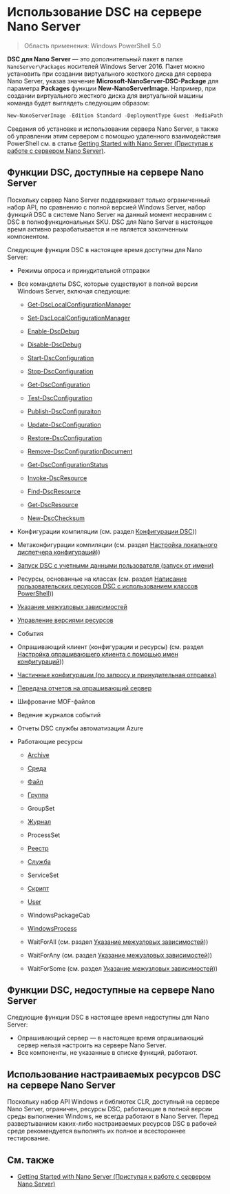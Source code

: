 # Использование DSC на сервере Nano Server

> Область применения: Windows PowerShell 5.0

**DSC для Nano Server** — это дополнительный пакет в папке `NanoServer\Packages` носителей Windows Server 2016. Пакет можно установить при создании виртуального жесткого диска для сервера Nano Server, указав
значение **Microsoft-NanoServer-DSC-Package** для параметра **Packages** функции **New-NanoServerImage**. Например, при создании виртуального жесткого диска для виртуальной
машины команда будет выглядеть следующим образом:

```powershell
New-NanoServerImage -Edition Standard -DeploymentType Guest -MediaPath f:\ -BasePath .\Base -TargetPath .\Nano1\Nano.vhd -ComputerName Nano1 -Packages Microsoft-NanoServer-DSC-Package
```

Сведения об установке и использовании сервера Nano Server, а также об управлении этим сервером с помощью удаленного взаимодействия PowerShell см. в статье 
[Getting Started with Nano Server (Приступая к работе с сервером Nano Server)](https://technet.microsoft.com/en-us/library/mt126167.aspx).


## Функции DSC, доступные на сервере Nano Server

 Поскольку сервер Nano Server поддерживает только ограниченный набор API, по сравнению с полной версией Windows Server, набор функций DSC в системе Nano Server на данный момент несравним с 
 DSC в полнофункциональных SKU. DSC для Nano Server в настоящее время активно разрабатывается и не является законченным компонентом.
 
 Следующие функции DSC в настоящее время доступны для Nano Server: 


* Режимы опроса и принудительной отправки
* Все командлеты DSC, которые существуют в полной версии Windows Server, включая следующие: 
  * [Get-DscLocalConfigurationManager](https://technet.microsoft.com/en-us/library/dn407378.aspx)
  * [Set-DscLocalConfigurationManager](https://technet.microsoft.com/en-us/library/dn521621.aspx)
        
  * [Enable-DscDebug](https://technet.microsoft.com/en-us/library/mt517870.aspx)
  * [Disable-DscDebug](https://technet.microsoft.com/en-us/library/mt517872.aspx)
        
  * [Start-DscConfiguration](https://technet.microsoft.com/en-us/library/dn521623.aspx)
  * [Stop-DscConfiguration](https://technet.microsoft.com/en-us/library/mt143542.aspx)
  * [Get-DscConfiguration](https://technet.microsoft.com/en-us/library/dn407379.aspx)
  * [Test-DscConfiguration](https://technet.microsoft.com/en-us/library/dn407382.aspx)      
  * [Publish-DscConfiguraiton](https://technet.microsoft.com/en-us/library/mt517875.aspx) 
  * [Update-DscConfiguration](https://technet.microsoft.com/en-us/library/mt143541.aspx)
  * [Restore-DscConfiguration](https://technet.microsoft.com/en-us/library/dn407383.aspx)

  * [Remove-DscConfigurationDocument](https://technet.microsoft.com/en-us/library/mt143544.aspx)
    
  * [Get-DscConfigurationStatus](https://technet.microsoft.com/en-us/library/mt517868.aspx)
        
  * [Invoke-DscResource](https://technet.microsoft.com/en-us/library/mt517869.aspx)
  * [Find-DscResource](https://technet.microsoft.com/en-us/library/mt517874.aspx)
  * [Get-DscResource](https://technet.microsoft.com/en-us/library/dn521625.aspx)

  * [New-DscChecksum](https://technet.microsoft.com/en-us/library/dn521622.aspx)
    
* Конфигурации компиляции (см. раздел [Конфигурации DSC](configurations.md)))
* Метаконфигурации компиляции (см. раздел [Настройка локального диспетчера конфигураций](metaConfig.md)))
* [Запуск DSC с учетными данными пользователя (запуск от имени)](runAsUser.md)
* Ресурсы, основанные на классах (см. раздел [Написание пользовательских ресурсов DSC с использованием классов PowerShell](authoringResourceClass.md)))
* [Указание межузловых зависимостей](crossNodeDependencies.md) 
* [Управление версиями ресурсов](sxsResource.md)
* События
* Опрашивающий клиент (конфигурации и ресурсы) (см. раздел [Настройка опрашивающего клиента с помощью имен конфигураций](pullClientConfigNames.md)))
* [Частичные конфигурации (по запросу и принудительная отправка)](partialConfigs.md)
* [Передача отчетов на опрашивающий сервер](reportServer.md) 
* Шифрование MOF-файлов
* Ведение журналов событий
* Отчеты DSC службы автоматизации Azure


* Работающие ресурсы
  * [Archive](archiveResource.md)
  * [Среда](environmentResource.md)
  * [Файл](fileResource.md)
  * [Группа](groupResource.md)
  * GroupSet
  * [Журнал](logResource.md)
  * ProcessSet
  * [Реестр](registryResource.md)
  * [Служба](serviceResource.md)
  * ServiceSet
  * [Скрипт](scriptResource.md)
  * [User](userResource.md)
  * WindowsPackageCab
  * [WindowsProcess](windowsProcessResource.md)

  * WaitForAll (см. раздел [Указание межузловых зависимостей](crossNodeDependencies.md)))
  * WaitForAny (см. раздел [Указание межузловых зависимостей](crossNodeDependencies.md)))
  * WaitForSome (см. раздел [Указание межузловых зависимостей](crossNodeDependencies.md)))

## Функции DSC, недоступные на сервере Nano Server

Следующие функции DSC в настоящее время недоступны для Nano Server:

* Опрашивающий сервер — в настоящее время опрашивающий сервер нельзя настроить на сервере Nano Server.
* Все компоненты, не указанные в списке функций, работают.

## Использование настраиваемых ресурсов DSC на сервере Nano Server
 
Поскольку набор API Windows и библиотек CLR, доступный на сервере Nano Server, ограничен, ресурсы DSC, работающие в полной версии среды выполнения Windows, не всегда работают в Nano Server. 
Перед развертыванием каких-либо настраиваемых ресурсов DSC в рабочей среде рекомендуется выполнять их полное и всестороннее тестирование.

## См. также
- [Getting Started with Nano Server (Приступая к работе с сервером Nano Server)](https://technet.microsoft.com/en-us/library/mt126167.aspx)

<!--HONumber=Apr16_HO4-->


